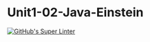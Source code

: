 # Unit1-02-Java-Einstein
[![GitHub's Super Linter](https://github.com/ICS4U-Programming-SpencerS/Unit1-02-Java-Einstein/workflows/GitHub's%20Super%20Linter/badge.svg)](https://github.com/ICS4U-Programming-SpencerS/Unit1-02-Java-Einstein/actions)

